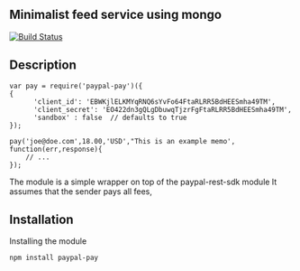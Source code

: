 Minimalist feed service using mongo 
--
[![Build Status](https://travis-ci.org/ogt/paypal-pay.png)](https://travis-ci.org/ogt/paypal-pay)

## Description
```
var pay = require('paypal-pay')({
{
      'client_id': 'EBWKjlELKMYqRNQ6sYvFo64FtaRLRR5BdHEESmha49TM',
      'client_secret': 'EO422dn3gQLgDbuwqTjzrFgFtaRLRR5BdHEESmha49TM',
      'sandbox' : false  // defaults to true
});

pay('joe@doe.com',18.00,'USD',"This is an example memo', function(err,response){
    // ...
});

```
The module is a simple wrapper on top of the paypal-rest-sdk module
It assumes that the sender pays all fees,

## Installation 

Installing the module
```
npm install paypal-pay
```
